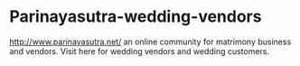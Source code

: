 # Parinayasutra-wedding-vendors
http://www.parinayasutra.net/ an online community for matrimony business and vendors. Visit here for wedding vendors and wedding customers.
